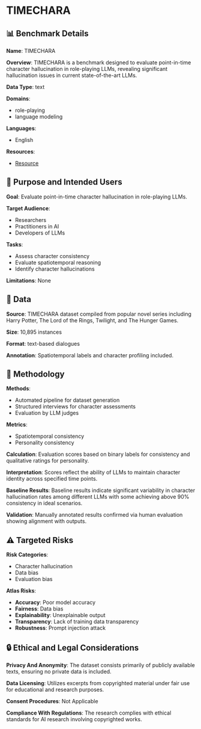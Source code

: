 # TIMECHARA

## 📊 Benchmark Details

**Name**: TIMECHARA

**Overview**: TIMECHARA is a benchmark designed to evaluate point-in-time character hallucination in role-playing LLMs, revealing significant hallucination issues in current state-of-the-art LLMs.

**Data Type**: text

**Domains**:
- role-playing
- language modeling

**Languages**:
- English

**Resources**:
- [Resource](https://ahnjaewoo.github.io/timechara)

## 🎯 Purpose and Intended Users

**Goal**: Evaluate point-in-time character hallucination in role-playing LLMs.

**Target Audience**:
- Researchers
- Practitioners in AI
- Developers of LLMs

**Tasks**:
- Assess character consistency
- Evaluate spatiotemporal reasoning
- Identify character hallucinations

**Limitations**: None

## 💾 Data

**Source**: TIMECHARA dataset compiled from popular novel series including Harry Potter, The Lord of the Rings, Twilight, and The Hunger Games.

**Size**: 10,895 instances

**Format**: text-based dialogues

**Annotation**: Spatiotemporal labels and character profiling included.

## 🔬 Methodology

**Methods**:
- Automated pipeline for dataset generation
- Structured interviews for character assessments
- Evaluation by LLM judges

**Metrics**:
- Spatiotemporal consistency
- Personality consistency

**Calculation**: Evaluation scores based on binary labels for consistency and qualitative ratings for personality.

**Interpretation**: Scores reflect the ability of LLMs to maintain character identity across specified time points.

**Baseline Results**: Baseline results indicate significant variability in character hallucination rates among different LLMs with some achieving above 90% consistency in ideal scenarios.

**Validation**: Manually annotated results confirmed via human evaluation showing alignment with outputs.

## ⚠️ Targeted Risks

**Risk Categories**:
- Character hallucination
- Data bias
- Evaluation bias

**Atlas Risks**:
- **Accuracy**: Poor model accuracy
- **Fairness**: Data bias
- **Explainability**: Unexplainable output
- **Transparency**: Lack of training data transparency
- **Robustness**: Prompt injection attack

## 🔒 Ethical and Legal Considerations

**Privacy And Anonymity**: The dataset consists primarily of publicly available texts, ensuring no private data is included.

**Data Licensing**: Utilizes excerpts from copyrighted material under fair use for educational and research purposes.

**Consent Procedures**: Not Applicable

**Compliance With Regulations**: The research complies with ethical standards for AI research involving copyrighted works.

